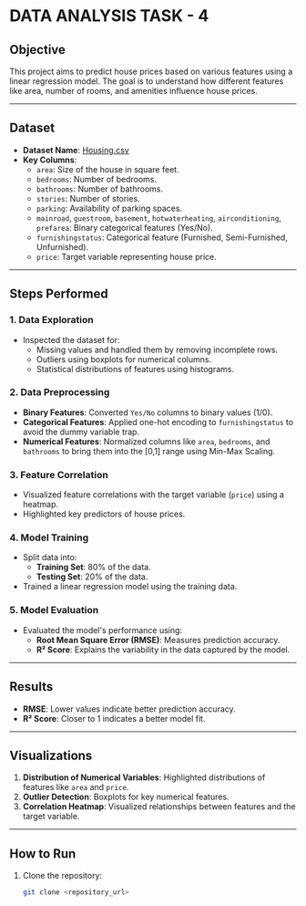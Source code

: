 # DATA ANALYSIS TASK - 4

## Objective
This project aims to predict house prices based on various features using a linear regression model. The goal is to understand how different features like area, number of rooms, and amenities influence house prices.

---

## Dataset
- **Dataset Name**: [Housing.csv](https://www.kaggle.com/datasets/yasserh/housing-prices-dataset)
- **Key Columns**:
  - `area`: Size of the house in square feet.
  - `bedrooms`: Number of bedrooms.
  - `bathrooms`: Number of bathrooms.
  - `stories`: Number of stories.
  - `parking`: Availability of parking spaces.
  - `mainroad`, `guestroom`, `basement`, `hotwaterheating`, `airconditioning`, `prefarea`: Binary categorical features (Yes/No).
  - `furnishingstatus`: Categorical feature (Furnished, Semi-Furnished, Unfurnished).
  - `price`: Target variable representing house price.

---

## Steps Performed

### 1. Data Exploration
- Inspected the dataset for:
  - Missing values and handled them by removing incomplete rows.
  - Outliers using boxplots for numerical columns.
  - Statistical distributions of features using histograms.

### 2. Data Preprocessing
- **Binary Features**: Converted `Yes/No` columns to binary values (1/0).
- **Categorical Features**: Applied one-hot encoding to `furnishingstatus` to avoid the dummy variable trap.
- **Numerical Features**: Normalized columns like `area`, `bedrooms`, and `bathrooms` to bring them into the [0,1] range using Min-Max Scaling.

### 3. Feature Correlation
- Visualized feature correlations with the target variable (`price`) using a heatmap.
- Highlighted key predictors of house prices.

### 4. Model Training
- Split data into:
  - **Training Set**: 80% of the data.
  - **Testing Set**: 20% of the data.
- Trained a linear regression model using the training data.

### 5. Model Evaluation
- Evaluated the model's performance using:
  - **Root Mean Square Error (RMSE)**: Measures prediction accuracy.
  - **R² Score**: Explains the variability in the data captured by the model.

---

## Results
- **RMSE**: Lower values indicate better prediction accuracy.
- **R² Score**: Closer to 1 indicates a better model fit.
---

## Visualizations
1. **Distribution of Numerical Variables**: Highlighted distributions of features like `area` and `price`.
2. **Outlier Detection**: Boxplots for key numerical features.
3. **Correlation Heatmap**: Visualized relationships between features and the target variable.

---

## How to Run
1. Clone the repository:
   ```bash
   git clone <repository_url>
